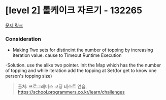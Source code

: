 # [level 2] 롤케이크 자르기 - 132265 

[문제 링크](https://school.programmers.co.kr/learn/courses/30/lessons/132265) 

### Consideration

- Making Two sets for distincint the number of topping by increasing iteration value. cause to Timeout Runtime Execution

-Solution. use the alike two pointer. Init the Map which has the the number of topping and while iteration add the topping at Set(for get to know one person's topping size)

> 출처: 프로그래머스 코딩 테스트 연습, https://school.programmers.co.kr/learn/challenges
